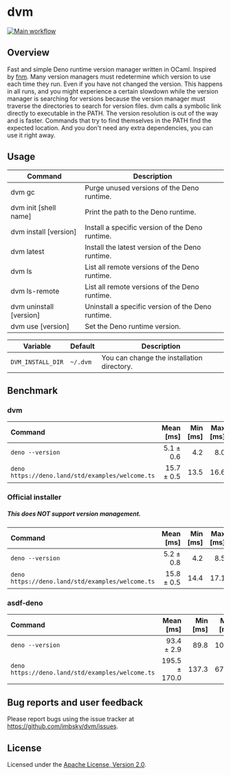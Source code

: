 # dvm

[![Main workflow](https://github.com/imbsky/dvm/workflows/Main%20workflow/badge.svg?branch=master)](https://github.com/imbsky/dvm/actions)

## Overview

Fast and simple Deno runtime version manager written in OCaml. Inspired by
[fnm](https://github.com/Schniz/fnm). Many version managers must redetermine
which version to use each time they run. Even if you have not changed the
version. This happens in all runs, and you might experience a certain slowdown
while the version manager is searching for versions because the version manager
must traverse the directories to search for version files. dvm calls a symbolic
link directly to executable in the PATH. The version resolution is out of the
way and is faster. Commands that try to find themselves in the PATH find the
expected location. And you don't need any extra dependencies, you can use it
right away.

## Usage

| Command                 | Description                                       |
| ----------------------- | ------------------------------------------------- |
| dvm gc                  | Purge unused versions of the Deno runtime.        |
| dvm init [shell name]   | Print the path to the Deno runtime.               |
| dvm install [version]   | Install a specific version of the Deno runtime.   |
| dvm latest              | Install the latest version of the Deno runtime.   |
| dvm ls                  | List all remote versions of the Deno runtime.     |
| dvm ls-remote           | List all remote versions of the Deno runtime.     |
| dvm uninstall [version] | Uninstall a specific version of the Deno runtime. |
| dvm use [version]       | Set the Deno runtime version.                     |

| Variable          | Default  | Description                                |
| ----------------- | -------- | ------------------------------------------ |
| `DVM_INSTALL_DIR` | `~/.dvm` | You can change the installation directory. |

## Benchmark

### dvm

| Command                                          |  Mean [ms] | Min [ms] | Max [ms] | Relative |
| :----------------------------------------------- | ---------: | -------: | -------: | -------: |
| `deno --version`                                 |  5.1 ± 0.6 |      4.2 |      8.0 |     1.00 |
| `deno https://deno.land/std/examples/welcome.ts` | 15.7 ± 0.5 |     13.5 |     16.6 |     1.00 |

### Official installer

##### **This does NOT support version management.**

| Command                                          |  Mean [ms] | Min [ms] | Max [ms] | Relative |
| :----------------------------------------------- | ---------: | -------: | -------: | -------: |
| `deno --version`                                 |  5.2 ± 0.8 |      4.2 |      8.5 |     1.00 |
| `deno https://deno.land/std/examples/welcome.ts` | 15.8 ± 0.5 |     14.4 |     17.1 |     1.00 |

### asdf-deno

| Command                                          |     Mean [ms] | Min [ms] | Max [ms] | Relative |
| :----------------------------------------------- | ------------: | -------: | -------: | -------: |
| `deno --version`                                 |    93.4 ± 2.9 |     89.8 |    105.7 |     1.00 |
| `deno https://deno.land/std/examples/welcome.ts` | 195.5 ± 170.0 |    137.3 |    679.1 |     1.00 |

## Bug reports and user feedback

Please report bugs using the issue tracker at
<https://github.com/imbsky/dvm/issues>.

## License

Licensed under the
[Apache License, Version 2.0](https://www.apache.org/licenses/LICENSE-2.0).
